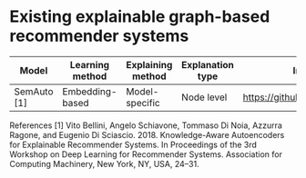 # Existing explainable graph-based recommender systems




| Model    | Learning method | Explaining method | Explanation type | Implementaion |
| -------- | --------------- | ----------------- | ---------------- | ----------------------------------------| 
| SemAuto [1] | Embedding-based | Model-specific    | Node level       |  https://github.com/sisinflab/SEMAUTO     |


References 
[1] Vito Bellini, Angelo Schiavone, Tommaso Di Noia, Azzurra Ragone, and Eugenio Di Sciascio. 2018. Knowledge-Aware Autoencoders for Explainable Recommender Systems. In Proceedings of the 3rd Workshop on Deep Learning for Recommender Systems. Association for Computing Machinery, New York, NY, USA, 24–31.
